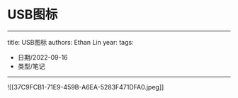 # USB图标


---
title: USB图标
authors: Ethan Lin
year:
tags:
  - 日期/2022-09-16 
  - 类型/笔记 
---



![[37C9FCB1-71E9-459B-A6EA-5283F471DFA0.jpeg]]